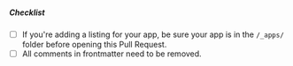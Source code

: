 <!--
Thank you for your pull request. Please provide a description above and review
the requirements below.

Contributors guide: https://github.com/probot/probot.github.io/blob/master/CONTRIBUTING.md
-->

##### Checklist
<!-- Remove items that do not apply. For completed items, change [ ] to [x]. -->

- [ ] If you're adding a listing for your app, be sure your app is in the `/_apps/` folder before opening this Pull Request.
- [ ] All comments in frontmatter need to be removed.
